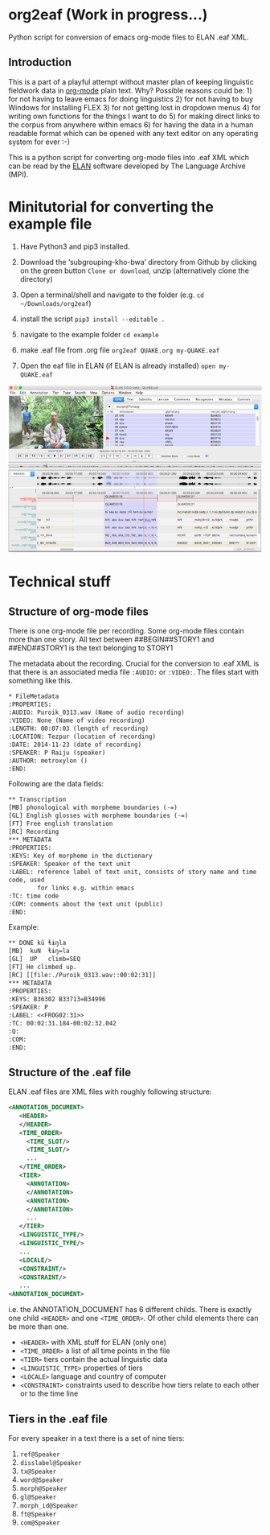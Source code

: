 # org2eaf (Work in progress...)
Python script for conversion of emacs org-mode files to ELAN .eaf XML.

## Introduction
This is a part of a playful attempt without master plan of keeping
linguistic fieldwork data in [org-mode][] plain text. Why? Possible
reasons could be: 1) for not having to leave emacs for doing
linguistics 2) for not having to buy Windows for installing FLEX 3)
for not getting lost in dropdown menus 4) for writing own functions
for the things I want to do 5) for making direct links to the corpus
from anywhere within emacs 6) for having the data in a human readable
format which can be opened with any text editor on any operating
system for ever :-)

This is a python script for converting org-mode files into .eaf XML
which can be read by the [ELAN][] software developed by The Language
Archive (MPI).

[org-mode]: http://orgmode.org/
[ELAN]: https://tla.mpi.nl/tools/tla-tools/elan/

# Minitutorial for converting the example file
1) Have Python3 and pip3 installed.
2) Download the ‘subgrouping-kho-bwa’ directory from Github by clicking on the green button `Clone or download`, unzip (alternatively clone the directory)
3) Open a terminal/shell and navigate to the folder (e.g. `cd ~/Downloads/org2eaf`)
4) install the script `pip3 install --editable .`
5) navigate to the example folder `cd example`
6) make .eaf file from .org file `org2eaf QUAKE.org my-QUAKE.eaf`


7) Open the eaf file in ELAN (if ELAN is already installed) `open my-QUAKE.eaf`

![Elan screenshot](./images/elan-screenshot.png)

# Technical stuff
## Structure of org-mode files
There is one org-mode file per recording. Some org-mode files contain
more than one story. All text between ##BEGIN##STORY1 and ##END##STORY1
is the text belonging to STORY1

The metadata about the recording. Crucial for the conversion to .eaf
XML is that there is an associated media file `:AUDIO:` or
`:VIDEO:`. The files start with something like this.

```Org
* FileMetadata
:PROPERTIES:
:AUDIO: Puroik_0313.wav (Name of audio recording)
:VIDEO: None (Name of video recording)
:LENGTH: 00:07:03 (length of recording)
:LOCATION: Tezpur (location of recording)
:DATE: 2014-11-23 (date of recording)
:SPEAKER: P Raiju (speaker)
:AUTHOR: metroxylon ()
:END:
```

Following are the data fields:

```Org
** Transcription
[MB] phonological with morpheme boundaries (-=)
[GL] English glosses with morpheme boundaries (-=)
[FT] Free english translation
[RC] Recording
*** METADATA
:PROPERTIES:
:KEYS: Key of morpheme in the dictionary
:SPEAKER: Speaker of the text unit
:LABEL: reference label of text unit, consists of story name and time code, used
        for links e.g. within emacs
:TC: time code
:COM: comments about the text unit (public)
:END:
```


Example:

```Org
** DONE kũ ɬɨŋla
[MB]  kuN  ɬɨŋ=la
[GL]  UP   climb=SEQ
[FT] He climbed up.
[RC] [[file:./Puroik_0313.wav::00:02:31]]
*** METADATA
:PROPERTIES:
:KEYS: B36302 B33713=B34996
:SPEAKER: P
:LABEL: <<FROG02:31>>
:TC: 00:02:31.184-00:02:32.042
:Q:
:COM:
:END:
```

## Structure of the .eaf file

ELAN .eaf files are XML files with roughly following structure:

```xml
<ANNOTATION_DOCUMENT>
   <HEADER>
   </HEADER>
   <TIME_ORDER>
     <TIME_SLOT/>
     <TIME_SLOT/>
     ...
   </TIME_ORDER>
   <TIER>
     <ANNOTATION>
     </ANNOTATION>
     <ANNOTATION>
     </ANNOTATION>
     ...
   </TIER>
   <LINGUISTIC_TYPE/>
   <LINGUISTIC_TYPE/>
   ...
   <LOCALE/>
   <CONSTRAINT/>
   <CONSTRAINT/>
   ...
<ANNOTATION_DOCUMENT>
```

i.e. the ANNOTATION_DOCUMENT has 6 different childs. There is exactly
one child `<HEADER>` and one `<TIME_ORDER>`. Of other child elements
there can be more than one.

- `<HEADER>` with XML stuff for ELAN (only one)
- `<TIME_ORDER>` a list of all time points in the file
- `<TIER>` tiers contain the actual linguistic data
- `<LINGUISTIC_TYPE>` properties of tiers
- `<LOCALE>` language and country of computer
- `<CONSTRAINT>` constraints used to describe how tiers relate to each
  other or to the time line

## Tiers in the .eaf file
For every speaker in a text there is a set of nine tiers:
1) `ref@Speaker`
2) `disslabel@Speaker`
3) `tx@Speaker`
4) `word@Speaker`
5) `morph@Speaker`
6) `gl@Speaker`
7) `morph_id@Speaker`
8) `ft@Speaker`
9) `com@Speaker`
